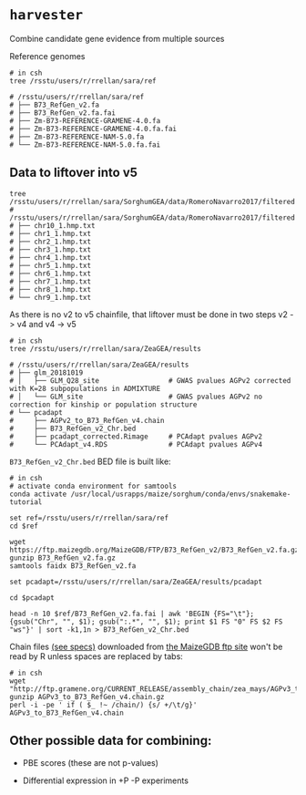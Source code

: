 # `harvester`
Combine candidate gene evidence from multiple sources

Reference genomes

```{sh}
# in csh
tree /rsstu/users/r/rrellan/sara/ref

# /rsstu/users/r/rrellan/sara/ref
# ├── B73_RefGen_v2.fa
# ├── B73_RefGen_v2.fa.fai
# ├── Zm-B73-REFERENCE-GRAMENE-4.0.fa
# ├── Zm-B73-REFERENCE-GRAMENE-4.0.fa.fai
# ├── Zm-B73-REFERENCE-NAM-5.0.fa
# └── Zm-B73-REFERENCE-NAM-5.0.fa.fai
```

## Data to liftover into v5

```{sh}
tree /rsstu/users/r/rrellan/sara/SorghumGEA/data/RomeroNavarro2017/filtered
# /rsstu/users/r/rrellan/sara/SorghumGEA/data/RomeroNavarro2017/filtered
# ├── chr10_1.hmp.txt
# ├── chr1_1.hmp.txt
# ├── chr2_1.hmp.txt
# ├── chr3_1.hmp.txt
# ├── chr4_1.hmp.txt
# ├── chr5_1.hmp.txt
# ├── chr6_1.hmp.txt
# ├── chr7_1.hmp.txt
# ├── chr8_1.hmp.txt
# └── chr9_1.hmp.txt
```
As there is no v2 to v5 chainfile, that liftover must be done in two steps v2 -> v4 and v4 -> v5

```{sh}
# in csh
tree /rsstu/users/r/rrellan/sara/ZeaGEA/results

# /rsstu/users/r/rrellan/sara/ZeaGEA/results
# ├── glm_20181019
# │   ├── GLM_Q28_site                 # GWAS pvalues AGPv2 corrected with K=28 subpopulations in ADMIXTURE
# │   └── GLM_site                     # GWAS pvalues AGPv2 no correction for kinship or population structure
# └── pcadapt
#     ├── AGPv2_to_B73_RefGen_v4.chain
#     ├── B73_RefGen_v2_Chr.bed
#     ├── pcadapt_corrected.Rimage     # PCAdapt pvalues AGPv2
#     └── PCAdapt_v4.RDS               # PCAdapt pvalues AGPv4
```

`B73_RefGen_v2_Chr.bed` BED file is built like:

```{sh}
# in csh
# activate conda environment for samtools
conda activate /usr/local/usrapps/maize/sorghum/conda/envs/snakemake-tutorial

set ref=/rsstu/users/r/rrellan/sara/ref
cd $ref 

wget https://ftp.maizegdb.org/MaizeGDB/FTP/B73_RefGen_v2/B73_RefGen_v2.fa.gz 
gunzip B73_RefGen_v2.fa.gz
samtools faidx B73_RefGen_v2.fa

set pcadapt=/rsstu/users/r/rrellan/sara/ZeaGEA/results/pcadapt

cd $pcadapt

head -n 10 $ref/B73_RefGen_v2.fa.fai | awk 'BEGIN {FS="\t"}; {gsub("Chr", "", $1); gsub(":.*", "", $1); print $1 FS "0" FS $2 FS "ws"}' | sort -k1,1n > B73_RefGen_v2_Chr.bed

```

Chain files [(see specs)](https://genome.ucsc.edu/goldenPath/help/chain.html)  downloaded from [the MaizeGDB ftp site](http://ftp.gramene.org/CURRENT_RELEASE/assembly_chain/zea_mays/) won't be read by R unless spaces are replaced by tabs:

```{sh}
# in csh
wget "http://ftp.gramene.org/CURRENT_RELEASE/assembly_chain/zea_mays/AGPv3_to_B73_RefGen_v4.chain.gz"
gunzip AGPv3_to_B73_RefGen_v4.chain.gz
perl -i -pe ' if ( $_ !~ /chain/) {s/ +/\t/g}' AGPv3_to_B73_RefGen_v4.chain
```

## Other possible data for combining:

  - PBE scores (these are not p-values)
  
  - Differential expression in +P -P experiments



